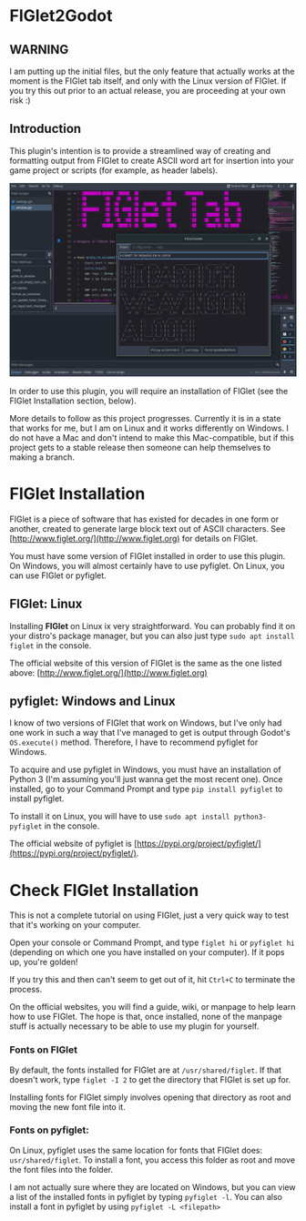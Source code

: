 # FIGlet2Godot

## WARNING

I am putting up the initial files, but the only feature that actually works at the moment is the FIGlet tab itself, and only with the Linux version of FIGlet. If you try this out prior to an actual release, you are proceeding at your own risk :)

## Introduction

This plugin's intention is to provide a streamlined way of creating and formatting output from FIGlet to create ASCII word art for insertion into your game project or scripts (for example, as header labels).

![](https://github.com/freswinn/FIGlet2Godot/blob/main/Preview.png)

In order to use this plugin, you will require an installation of FIGlet (see the FIGlet Installation section, below).

More details to follow as this project progresses. Currently it is in a state that works for me, but I am on Linux and it works differently on Windows. I do not have a Mac and don't intend to make this Mac-compatible, but if this project gets to a stable release then someone can help themselves to making a branch.

# FIGlet Installation
FIGlet is a piece of software that has existed for decades in one form or another, created to generate large block text out of ASCII characters. See [http://www.figlet.org/](http://www.figlet.org) for details on FIGlet.

You must have some version of FIGlet installed in order to use this plugin. On Windows, you will almost certainly have to use pyfiglet. On Linux, you can use FIGlet or pyfiglet.

## FIGlet: Linux
Installing **FIGlet** on Linux ix very straightforward. You can probably find it on your distro's package manager, but you can also just type `sudo apt install figlet` in the console.

The official website of this version of FIGlet is the same as the one listed above: [http://www.figlet.org/](http://www.figlet.org)

## pyfiglet: Windows and Linux
I know of two versions of FIGlet that work on Windows, but I've only had one work in such a way that I've managed to get is output through Godot's `OS.execute()` method. Therefore, I have to recommend pyfiglet for Windows.

To acquire and use pyfiglet in Windows, you must have an installation of Python 3 (I'm assuming you'll just wanna get the most recent one). Once installed, go to your Command Prompt and type `pip install pyfiglet` to install pyfiglet.

To install it on Linux, you will have to use `sudo apt install python3-pyfiglet` in the console.

The official website of pyfiglet is [https://pypi.org/project/pyfiglet/](https://pypi.org/project/pyfiglet/).

# Check FIGlet Installation

This is not a complete tutorial on using FIGlet, just a very quick way to test that it's working on your computer.

Open your console or Command Prompt, and type `figlet hi` or `pyfiglet hi` (depending on which one you have installed on your computer). If it pops up, you're golden!

If you try this and then can't seem to get out of it, hit `Ctrl+C` to terminate the process.

On the official websites, you will find a guide, wiki, or manpage to help learn how to use FIGlet. The hope is that, once installed, none of the manpage stuff is actually necessary to be able to use my plugin for yourself.

### Fonts on FIGlet
By default, the fonts installed for FIGlet are at `/usr/shared/figlet`. If that doesn't work, type `figlet -I 2` to get the directory that FIGlet is set up for.

Installing fonts for FIGlet simply involves opening that directory as root and moving the new font file into it.

### Fonts on pyfiglet:
On Linux, pyfiglet uses the same location for fonts that FIGlet does: `usr/shared/figlet`. To install a font, you access this folder as root and move the font files into the folder.

I am not actually sure where they are located on Windows, but you can view a list of the installed fonts in pyfiglet by typing `pyfiglet -l`. You can also install a font in pyfiglet by using `pyfiglet -L <filepath>`
